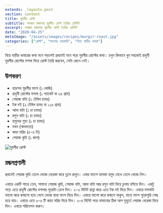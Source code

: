 ```yaml
---
extends: _layouts.post
section: content
title: মুরগীর রোস্ট
subtitle: অসম্ভব মজাদার মুরগীর রোস্ট তৈরির রেসিপি
excerpt: অসম্ভব মজাদার মুরগীর রোস্ট তৈরির রেসিপি
date: "2020-04-25"
metaImage: "/assets/images/recipes/murgir-roast.jpg"
categories: ["রোস্ট", "মাংসের তরকারি", "বিয়ে বাড়ীর খাবার"]
---
```


বিয়ে বাড়ীর খাবারের কথা মনে পড়লেই প্রথমেই মনে পড়ে মুরগীর রোস্টের কথা। চলুন কিভাবে খুব সহজেই রাধুনী
মুরগীর রোস্টের মশলা দিয়ে রোস্ট তৈরি করবেন, সেটা জেনে নেই।

## উপকরণ

- হাড়সহ মুরগীর মাংস (১ কেজি)
- রাধুনী রোস্টের মসলা (১ প্যাকেট বা ৩৫ গ্রাম)
- পেয়াজ বাটা (২ টেবিল চামচ)
- টক দই (২ টেবিল চামচ বা ১২৫ গ্রাম)
- আদা বাটা (১ চা চামচ)
- রসুন বাটা (১ চা চামচ)
- হলুদের গুড়া (১ চা চামচ)
- লবন (স্বাদমতো)
- কাচা মরিচ (৫-৬ টা)
- পেয়াজ কুচি (১ কাপ)

![মুরগীর রোস্ট](/assets/images/recipes/murgir-roast.jpg)

## রন্ধনপ্রণালী

প্রথমেই পেয়াজ কুচি তেলে ভেজে বেরেস্তা করে তুলে রাখুন। এবার মাংসে হালকা হলুদ মেখে তেলে ভেজে নিন।

এবারে একটি পাত্রে তেল, সামান্য পেয়াজ কুচি, পেয়াজ বাটা, আদা বাটা আর রসুন বাটা দিয়ে চুলায় বসিয়ে দিন।
একটু পড়ে এতে রাধুনী রোস্টের মশলার পুরোটা ঢেলে দিন। ২-৩ মিনিট রান্না করে এতে টক দই দিয়ে দিন। এবারে
মসলাটা ভালো করে কষানো হয়ে গেলে ভেজে রাখা মাংস দিয়ে দিন। এবারে ভালো করে কষানে থাকুন, যাতে মাংস
পুরোপুরি সেদ্ধ হয়ে যায়। এবারে এতে ৫-৬ টি কাচা মরিচ দিয়ে দিন। ৩-৪ মিনিট পরে নামানোর ঠিক আগ মুহুর্তে
পেয়াজ বেরেস্তা দিয়ে দিন। এবারে পরিবেশন করুন।
